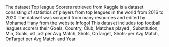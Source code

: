 The dataset Top league Scorers retrieved from Kaggle is a dataset consisting of statistics of players from top leagues in the world from 2016 to 2020
The dataset was scraped from many resources and edited by Mohamed Hany from the website Infogol
This dataset includes top football leagues scorers their Goals, Country, Club, Matches played , Substitution, Min, Goals, xG, xG per Avg Match, Shots, OnTarget, Shots-per Avg Match, OnTarget per Avg Match and Year

